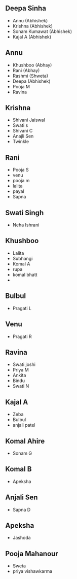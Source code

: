 ## Deepa Sinha
- Annu (Abhishek)
- Krishna (Abhishek)
- Sonam Kumawat (Abhishek)
- Kajal A (Abhishek)

## Annu
- Khushboo (Abhay)
- Rani (Abhay)
- Rashmi (Shweta)
- Deepa (Abhishek)
- Pooja M
- Ravina

## Krishna
- Shivani Jaiswal
- Swati s
- Shivani C
- Anajli Sen
- Twinkle

## Rani
- Pooja S
- venu 
- pooja m
- lalita 
- payal 
- Sapna

## Swati Singh
- Neha Ishrani

## Khushboo
- Lalita
- Subhangi
- Komal A
- rupa
- komal bhatt
- 

## Bulbul
- Pragati L

## Venu
- Pragati R

## Ravina
- Swati joshi
- Priya M
- Ankita
- Bindu
- Swati N

## Kajal A
- Zeba
- Bulbul
- anjali patel
 
## Komal Ahire
- Sonam G

## Komal B
- Apeksha

## Anjali Sen
- Sapna D

## Apeksha
- Jashoda

## Pooja Mahanour
- Sweta
- priya vishawkarma

